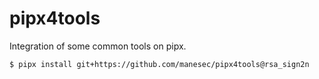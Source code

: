 # pipx4tools
Integration of some common tools on pipx. 

```
$ pipx install git+https://github.com/manesec/pipx4tools@rsa_sign2n
```
